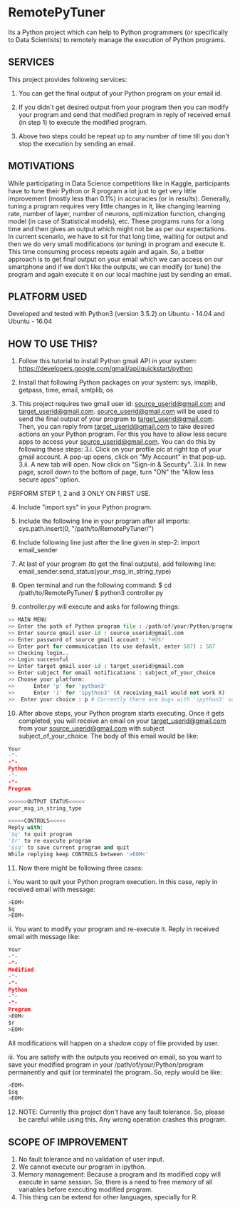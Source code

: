 # RemotePyTuner

Its a Python project which can help to Python programmers (or specifically to Data Scientists) to remotely manage the execution of Python programs.



## SERVICES

This project provides following services:

1. You can get the final output of your Python program on your email id.

2. If you didn't get desired output from your program then you can modify your program and send that modified program in reply of received email (in step 1) to execute the modified program.

3. Above two steps could be repeat up to any number of time till you don't stop the execution by sending an email.


## MOTIVATIONS

While participating in Data Science competitions like in Kaggle, participants have to tune their Python or R program a lot just to get very little improvement (mostly less than 0.1%) in accuracies (or in results). Generally, tuning a program requires very little changes in it, like changing learning rate, number of layer, number of neurons, optimization function, changing model (in case of Statistical models), etc.
These programs runs for a long time and then gives an output which might not be as per our expectations. In current scenario, we have to sit for that long time, waiting for output and then we do very small modifications (or tuning) in program and execute it. This time consuming process repeats again and again. So, a better approach is to get final output on your email which we can access on our smartphone and if we don't like the outputs, we can modify (or tune) the program and again execute it on our local machine just by sending an email.



## PLATFORM USED

Developed and tested with Python3 (version 3.5.2) on Ubuntu - 14.04 and Ubuntu - 16.04



## HOW TO USE THIS?

1. Follow this tutorial to install Python gmail API in your system: 
https://developers.google.com/gmail/api/quickstart/python

2. Install that following Python packages on your system:
sys, imaplib, getpass, time, email, smtplib, os

3. This project requires two gmail user id: source_userid@gmail.com and target_userid@gmail.com. source_userid@gmail.com will be used to send the final output of your program to target_userid@gmail.com. Then, you can reply from target_userid@gmail.com to take desired actions on your Python program. For this you have to allow less secure apps to access your source_userid@gmail.com. You can do this by following these steps:
3.i. Click on your profile pic at right top of your gmail account. A pop-up opens, click on "My Account" in that pop-up.
3.ii. A new tab will open. Now click on "Sign-in & Security". 
3.iii. In new page, scroll down to the bottom of page, turn "ON" the "Allow less secure apps" option.  

PERFORM STEP 1, 2 and 3 ONLY ON FIRST USE.

4. Include "import sys" in your Python program.

5. Include the following line in your program after all imports:
sys.path.insert(0, "/path/to/RemotePyTuner/")

6. Include following line just after the line given in step-2:
import email_sender

7. At last of your program (to get the final outputs), add following line:
email_sender.send_status(your_msg_in_string_type)

8. Open terminal and run the following command:
$ cd /path/to/RemotePyTuner/
$ python3 controller.py

9. controller.py will execute and asks for following things:
```python
>> MAIN MENU
>> Enter the path of Python program file : /path/of/your/Python/program
>> Enter source gmail user-id : source_userid@gmail.com
>> Enter password of source gmail account : *#@$!
>> Enter port for communication (to use default, enter 587) : 587
>> Checking login..
>> Login successful
>> Enter target gmail user-id : target_userid@gmail.com
>> Enter subject for email notifications : subject_of_your_choice
>> Choose your platform:
>>		Enter 'p' for 'python3'
>>		Enter 'i' for 'ipython3' (X receiving_mail would not work X)
>> 	Enter your choice : p # Currently there are bugs with 'ipython3' so use 'python3'
```

10. After above steps, your Python program starts executing. Once it gets completed, you will receive an email on your target_userid@gmail.com from your source_userid@gmail.com with subject subject_of_your_choice. The body of this email would be like:
```python
Your
-"-
-"-
Python
-"-
-"-
Program

>>>>>>OUTPUT STATUS<<<<<
your_msg_in_string_type

>>>>>CONTROLS<<<<<
Reply with:
'$q' to quit program
'$r' to re-execute program
'$sq' to save current program and quit
While replying keep CONTROLS between '>EOM<'
```

11. Now there might be following three cases:

  i. You want to quit your Python program execution. In this case, reply in received email with message:
  ```python
  >EOM<
  $q
  >EOM<
  ```

  ii. You want to modify your program and re-execute it. Reply in received email with message like:
  ```python
  Your
  -"-
  -"-
  Modified
  -"-
  -"-
  Python
  -"-
  -"-
  Program
  >EOM<
  $r
  >EOM<
  ```

  All modifications will happen on a shadow copy of file provided by user.

  iii. You are satisfy with the outputs you received on email, so you want to save your modified program in your         /path/of/your/Python/program permanently and quit (or terminate) the program. So, reply would be like:
  ```python
  >EOM<
  $sq
  >EOM<
  ```

12. NOTE: Currently this project don't have any fault tolerance. So, please be careful while using this. Any wrong operation crashes this program. 



## SCOPE OF IMPROVEMENT

1. No fault tolerance and no validation of user input.
2. We cannot execute our program in ipython.
3. Memory management: Because a program and its modified copy will execute in same session. So, there is a need to free memory of all variables before executing modified program.
4. This thing can be extend for other languages, specially for R.

